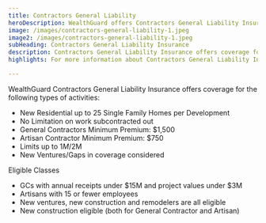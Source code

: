 ```yaml
---
title: Contractors General Liability
heroDescription: WealthGuard offers Contractors General Liability Insurance. General contractor insurance or general liability insurance for independent contractors offers protection from losses due to bodily injury and property claims.
image: /images/contractors-general-liability-1.jpeg
image2: /images/contractors-general-liability-1.jpeg
subHeading: Contractors General Liability Insurance
description: Contractors General Liability Insurance offers coverage for the small general contractor and artisan performing either commercial or residential work. Our most successful niche is the general contractor who subcontracts out the majority of work, including paper contractors.
highlights: For more information about Contractors General Liability Insurance, contact WealthGuard below.

---
```

<!-- Markdown generator - https://jaspervdj.be/lorem-markdownum/ -->

WealthGuard Contractors General Liability Insurance offers coverage for the following types of activities:

- New Residential up to 25 Single Family Homes per Development
- No Limitation on work subcontracted out
- General Contractors Minimum Premium: $1,500
- Artisan Contractor Minimum Premium: $750
- Limits up to $1M/$2M
- New Ventures/Gaps in coverage considered

Eligible Classes

- GCs with annual receipts under $15M and project values under $3M
- Artisans with 15 or fewer employees
- New ventures, new construction and remodelers are all eligible
- New construction eligible (both for General Contractor and Artisan)
